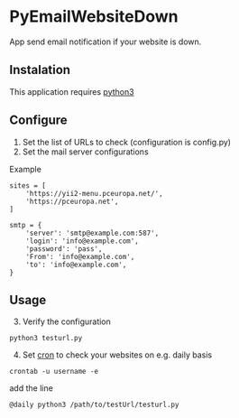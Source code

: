 # PyEmailWebsiteDown

App send email notification if your website is down.

## Instalation
This application requires [python3](https://docs.python.org/3/)

## Configure
1. Set the list of URLs to check (configuration is config.py)
2. Set the mail server configurations

Example
```
sites = [
	'https://yii2-menu.pceuropa.net/',
	'https://pceuropa.net',
]

smtp = {
	'server': 'smtp@example.com:587',
	'login': 'info@example.com',
	'password': 'pass',
	'From': 'info@example.com',
	'to': 'info@example.com',
}
```

## Usage
3. Verify the configuration 
```
python3 testurl.py
```

4. Set [cron](https://crontab.guru/) to check your websites on e.g. daily basis

```
crontab -u username -e
```
add the line 
```
@daily python3 /path/to/testUrl/testurl.py
```
